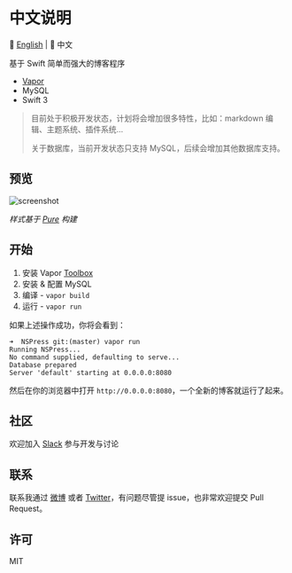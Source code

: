 # 中文说明 

📖 [English](https://github.com/isaced/NSPress) | 📖 中文

基于 Swift 简单而强大的博客程序

- [Vapor](https://github.com/vapor/vapor)
- MySQL
- Swift 3

> 目前处于积极开发状态，计划将会增加很多特性，比如：markdown 编辑、主题系统、插件系统...
> 
> 关于数据库，当前开发状态只支持 MySQL，后续会增加其他数据库支持。

## 预览

![screenshot](http://ww1.sinaimg.cn/large/006y8mN6gw1faa6uexw9nj31kw1b312e.jpg)

*样式基于 [Pure](http://purecss.io/) 构建*

## 开始

1. 安装 Vapor [Toolbox](https://vapor.github.io/documentation/getting-started/install-toolbox.html#install-toolbox)
2. 安装 & 配置 MySQL
3. 编译 - `vapor build`
4. 运行 - `vapor run`

如果上述操作成功，你将会看到：

```
➜  NSPress git:(master) vapor run
Running NSPress...
No command supplied, defaulting to serve...
Database prepared
Server 'default' starting at 0.0.0.0:8080
```

然后在你的浏览器中打开 `http://0.0.0.0:8080`，一个全新的博客就运行了起来。

## 社区

欢迎加入 [Slack](https://nspress.slack.com/) 参与开发与讨论

## 联系

联系我通过 [微博](http://weibo.com/2034474825) 或者 [Twitter](https://twitter.com/isacedx)，有问题尽管提 issue，也非常欢迎提交 Pull Request。

## 许可

MIT
